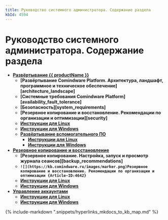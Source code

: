 ```yaml
---
title: Руководство системного администратора. Содержание раздела
kbId: 4594
---
```


# Руководство системного администратора. Содержание раздела

- **[Развёртывание {{ productName }}](https://kb.comindware.ru/category.php?id=803)**
  - **[Развёртывание Comindware Platform. Архитектура, ландшафт, программное и техническое обеспечение][architecture_landscape]**
  - **[Системные требования Comindware Platform][availability_fault_tolerance]**
  - **[Безопасность][system_requirements]**
  - **[Резервное копирование и восстановление. Рекомендации по организации и оптимизации][security]**
  - **[Инструкции для Linux](https://kb.comindware.ru/category.php?id=807)**
  - **[Инструкции для Windows](https://kb.comindware.ru/category.php?id=808)**
  - **[Развёртывание вспомогательного ПО](https://kb.comindware.ru/category.php?id=804)**
    - **[Инструкции для Linux](https://kb.comindware.ru/category.php?id=805)**
    - **[Инструкции для Windows](https://kb.comindware.ru/category.php?id=806)**
- **[Резервное копирование и восстановление](https://kb.comindware.ru/category.php?id=810)**
  - **[Резервное копирование. Настройка, запуск и просмотр журнала сеансов][backup_recommendations]**
  - **`![](https://kb.comindware.ru/images/marker.png)Резервное копирование и восстановление. Рекомендации по организации и оптимизации {Article-ID:4642}`**
  - **[Инструкции для Linux](https://kb.comindware.ru/category.php?id=812)**
  - **[Инструкции для Windows](https://kb.comindware.ru/category.php?id=811)**
- **[Управление аккаунтами](https://kb.comindware.ru/category.php?id=813)**
  - **[Инструкции для Linux](https://kb.comindware.ru/category.php?id=814)**
  - **[Инструкции для Windows](https://kb.comindware.ru/category.php?id=815)**

{% include-markdown ".snippets/hyperlinks_mkdocs_to_kb_map.md" %}
